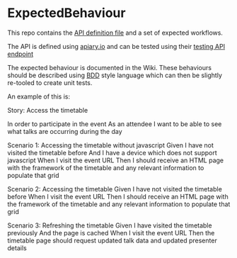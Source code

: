 # ExpectedBehaviour #

This repo contains the [API definition file](https://github.com/CampFireManager/ExpectedBehaviour/blob/master/apiary.apib) and a set of expected workflows.

The API is defined using [apiary.io](http://apiary.io) and can be tested using their [testing API endpoint](http://campfiremanager.apiary.io)

The expected behaviour is documented in the Wiki. These behaviours should be described using [BDD](http://en.wikipedia.org/wiki/Behavior-driven_development#Behavioral_specifications) style language which can then be slightly re-tooled to create unit tests.

An example of this is:

Story: Access the timetable

In order to participate in the event
As an attendee
I want to be able to see what talks are occurring during the day

Scenario 1: Accessing the timetable without javascript
Given I have not visited the timetable before
And I have a device which does not support javascript
When I visit the event URL
Then I should receive an HTML page with the framework of the timetable and any relevant information to populate that grid

Scenario 2: Accessing the timetable
Given I have not visited the timetable before
When I visit the event URL
Then I should receive an HTML page with the framework of the timetable and any relevant information to populate that grid

Scenario 3: Refreshing the timetable
Given I have visited the timetable previously
And the page is cached
When I visit the event URL
Then the timetable page should request updated talk data and updated presenter details
